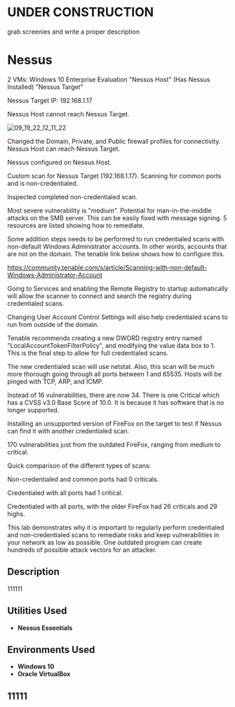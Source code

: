 <h1>UNDER CONSTRUCTION</h1>

grab screenies and write a proper description

<h1>Nessus</h1>

2 VMs: Windows 10 Enterprise Evaluation 
"Nessus Host" (Has Nessus Installed)
"Nessus Target" 


Nessus Target IP: 192.168.1.17


Nessus Host cannot reach Nessus Target.

![09_19_22_12_11_22](https://user-images.githubusercontent.com/112909705/191384959-6a95c215-d274-4b53-b6aa-1416388515f0.png)


Changed the Domain, Private, and Public firewall profiles for connectivity. Nessus Host can reach Nessus Target.

Nessus configured on Nessus Host.

Custom scan for Nessus Target (192.168.1.17). Scanning for common ports and is non-credentialed. 

Inspected completed non-credentialed scan. 

Most severe vulnerability is "medium". Potential for man-in-the-middle attacks on the SMB server. This can be easily fixed with message signing. 5 resources are listed showing how to remediate.

Some addition steps needs to be performed to run credentialed scans with non-default Windows Administrator accounts. In other words, accounts that are not on the domain. The tenable link below shows how to configure this.

https://community.tenable.com/s/article/Scanning-with-non-default-Windows-Administrator-Account

Going to Services and enabling the Remote Registry to startup automatically will allow the scanner to connect and search the registry during credentialed scans. 

Changing User Account Control Settings will also help credentialed scans to run from outside of the domain. 

Tenable recommends creating a new DWORD registry entry named "LocalAccountTokenFilterPolicy", and modifying the value data box to 1. This is the final step to allow for full credentialed scans.  


The new credentialed scan will use netstat. Also, this scan will be much more thorough going through all ports between 1 and 65535. Hosts will be pinged with TCP, ARP, and ICMP. 

Instead of 16 vulnerabilities, there are now 34. There is one Critical which has a CVSS v3.0 Base Score of 10.0. It is because it has software that is no longer supported. 


Installing an unsupported version of FireFox on the target to test if Nessus can find it with another credentialed scan.  

170 vulnerabilities just from the outdated FireFox, ranging from medium to critical.  


Quick comparison of the different types of scans: 

Non-credentialed and common ports had 0 criticals.

Credentialed with all ports had 1 critical. 

Credentialed with all ports, with the older FireFox had 26 criticals and 29 highs.

This lab demonstrates why it is important to regularly perform credentialed and non-credentialed scans to remediate risks and keep vulnerabilities in your network as low as possible. One outdated program can create hundreds of possible attack vectors for an attacker. 


<h2>Description</h2>
111111
<br />


<h2>Utilities Used</h2>

- <b>Nessus Essentials</b> 

<h2>Environments Used </h2>

- <b>Windows 10</b> 
- <b>Oracle VirtualBox</b> 

<h2>11111</h2>


